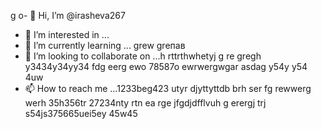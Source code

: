 g o- 👋 Hi, I’m @irasheva267
- 👀 I’m interested in ...
- 🌱 I’m currently learning ... grew greпав
- 💞️ I’m looking to collaborate on ...h rttrthwhetyj g re gregh y3434y34yy34  fdg eerg ewo 78587o ewrwergwgar asdag y54y  y54 4uw
- 📫 How to reach me ...1233beg423 utyr djyttyttdb  brh ser fg rewwerg werh 35h356tr
27234nty rtn ea rge jfgdjdfflvuh g erergj trj s54js375665uei5ey 45w45
<!---a resdfsdutotu
irasheva267/irasheva267 is a ✨ special ✨ repository because its `README.md` (this file) appears on your GitHub profilg reerge.
You can click the Preview link to take a look at your changes.
--->
